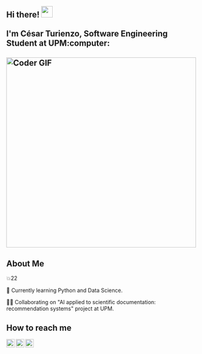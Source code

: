 <h2 align="left">
 <abc>
  <br>Hi there! <img src="https://user-images.githubusercontent.com/42378118/110234147-e3259600-7f4e-11eb-95be-0c4047144dea.gif" width="30"><br>
  <br> I'm César Turienzo, Software Engineering Student at UPM:computer:<br>
  <br>
    <img src="https://media.giphy.com/media/SWoSkN6DxTszqIKEqv/giphy.gif" alt="Coder GIF" width="500">
 </abc>
</h2> 

## About Me

 :collision:22
  
 :notebook_with_decorative_cover: Currently learning Python and Data Science.
 
 :man_technologist: Collaborating on "AI applied to scientific documentation: recommendation systems" project at UPM.
 
 
 
## How to reach me
 
 <a href="https://www.linkedin.com/in/cesarturienzo/">
  <img align="left" alt="Cesar's LinkedIN" width="22px" src="https://cdn-icons-png.flaticon.com/512/174/174857.png" />
</a>

<a href="mailto:cturienzoforcada@gmail.com"> 
  <img align="left" alt="Cesar's mail" width="22px" src="https://cdn-icons-png.flaticon.com/512/281/281769.png" />
</a>
<a href="https://github.com/cturienzo/"> 
  <img align="left" alt="Cesar's Github" width="22px" src="https://cdn-icons-png.flaticon.com/512/25/25231.png" />
</a>
<br/><br/>
 
  

<!--
**cturienzo/cturienzo** is a ✨ _special_ ✨ repository because its `README.md` (this file) appears on your GitHub profile.

Here are some ideas to get you started:

- 🔭 I’m currently working on ...
- 🌱 I’m currently learning ...
- 👯 I’m looking to collaborate on ...
- 🤔 I’m looking for help with ...
- 💬 Ask me about ...
- 📫 How to reach me: ...
- 😄 Pronouns: ...
- ⚡ Fun fact: ...
-->
